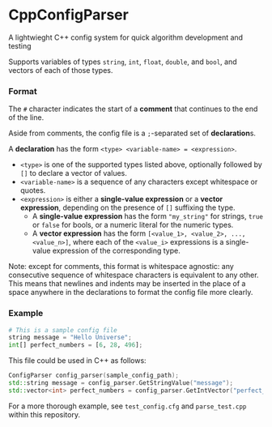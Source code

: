 # CppConfigParser

A lightwieght C++ config system for quick algorithm development and testing

Supports variables of types `string`, `int`, `float`, `double`, and `bool`, and vectors of each of those types.

### Format

The `#` character indicates the start of a **comment** that continues to the end of the line.

Aside from comments, the config file is a `;`-separated set of **declaration**s.

A **declaration** has the form `<type> <variable-name> = <expression>`.
 - `<type>` is one of the supported types listed above, optionally followed by `[]` to declare a vector of values.
 - `<variable-name>` is a sequence of any characters except whitespace or quotes.
 - `<expression>` is either a **single-value expression** or a **vector expression**, depending on the presence of `[]` suffixing the type.
   - A **single-value expression** has the form `"my_string"` for strings, `true` or `false` for bools, or a numeric literal for the numeric types.
   - A **vector expression** has the form `[<value_1>, <value_2>, ..., <value_n>]`, where each of the `<value_i>` expressions is a single-value expression of the corresponding type.

Note: except for comments, this format is whitespace agnostic: any consecutive sequence of whitespace characters is equivalent to any other. This means that newlines and indents may be inserted in the place of a space anywhere in the declarations to format the config file more clearly.

 ### Example
 
 ```python
 # This is a sample config file
 string message = "Hello Universe";
 int[] perfect_numbers = [6, 28, 496];
 ```
 
 This file could be used in C++ as follows:
 
 ```c++
 ConfigParser config_parser(sample_config_path);
 std::string message = config_parser.GetStringValue("message");
 std::vector<int> perfect_numbers = config_parser.GetIntVector("perfect_numbers");
 ```
 
 For a more thorough example, see `test_config.cfg` and `parse_test.cpp` within this repository.
